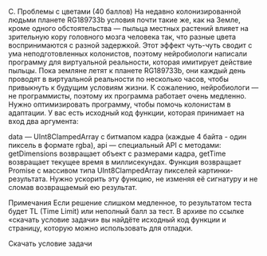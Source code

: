 C. Проблемы с цветами (40 баллов)
На недавно колонизированной людьми планете RG189733b условия почти такие же, как на Земле, кроме одного обстоятельства — пыльца местных растений влияет на зрительную кору головного мозга человека так, что разные цвета воспринимаются с разной задержкой. Этот эффект чуть-чуть сводит с ума неподготовленных колонистов, поэтому нейробиологи написали программу для виртуальной реальности, которая имитирует действие пыльцы. Пока земляне летят к планете RG189733b, они каждый день проводят в виртуальной реальности по несколько часов, чтобы привыкнуть к будущим условиям жизни.
К сожалению, нейробиологи — не программисты, поэтому их программа работает очень медленно. Нужно оптимизировать программу, чтобы помочь колонистам в адаптации.
У вас есть исходный код функции, которая принимает на вход два аргумента:

data — UInt8ClampedArray с битмапом кадра (каждые 4 байта - один пиксель в формате rgba),
api — специальный API с методами:
getDimensions возвращает объект с размерами кадра,
getTime возвращает текущее время в миллисекундах.
Функция возвращает Promise с массивом типа UInt8ClampedArray пикселей картинки-результата.
Нужно ускорить эту функцию, не изменяя её сигнатуру и не сломав возвращаемый ею результат.

Примечания
Если решение слишком медленное, то результатом теста будет TL (Time Limit) или неполный балл за тест.
В архиве по ссылке «скачать условие задачи» вы найдёте исходный код функции и страницу, которую можно использовать для отладки.

Скачать условие задачи
